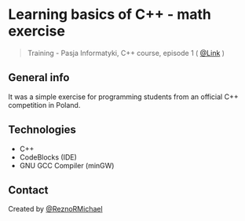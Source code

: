 # Learning basics of C++ - math exercise
> Training - Pasja Informatyki, C++ course, episode 1 ( [@Link](https://www.youtube.com/watch?v=Kc98tH59A_U) )

## General info
It was a simple exercise for programming students from an official C++ competition in Poland.

## Technologies
* C++
* CodeBlocks (IDE)
* GNU GCC Compiler (minGW)

## Contact
Created by [@ReznoRMichael](https://github.com/ReznoRMichael)